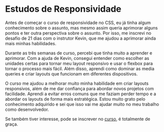 <h1>Estudos de Responsividade</h1>

<p>Antes de começar o curso de responsividade no CSS, eu já tinha algum conhecimento sobre o assunto, mas mesmo assim queria aprimorar alguns pontos e ter outra perspectiva sobre o assunto. Por isso, me inscrevi no desafio de 21 dias com o instrutor Kevin, que me ajudou a aprimorar ainda mais minhas habilidades. </p>

<p>Durante as três semanas de curso, percebi que tinha muito a aprender e aprimorar. Com a ajuda de Kevin, consegui entender como escolher as unidades certas para tornar meu layout responsivo e usar o flexbox para tornar o processo mais fácil. Além disso, aprendi como dominar as media queries e criar layouts que funcionam em diferentes dispositivos.</p>

<p>O curso me ajudou a melhorar muito minha habilidade em criar layouts responsivos, além de me dar confiança para abordar novos projetos com facilidade. Aprendi a evitar erros comuns que me faziam perder tempo e a abordar os layouts de forma mais estratégica. Estou muito grato pelo conhecimento adquirido e sei que isso vai me ajudar muito no meu trabalho como desenvolvedor.</p>

<p>Se também tiver interesse, pode se inscrever no <a href="https://courses.kevinpowell.co/conquering-responsive-layouts" >curso<a>, é totalmente de graça.</p>

